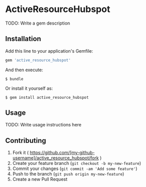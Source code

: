 # ActiveResourceHubspot

TODO: Write a gem description

## Installation

Add this line to your application's Gemfile:

```ruby
gem 'active_resource_hubspot'
```

And then execute:

    $ bundle

Or install it yourself as:

    $ gem install active_resource_hubspot

## Usage

TODO: Write usage instructions here

## Contributing

1. Fork it ( https://github.com/[my-github-username]/active_resource_hubspot/fork )
2. Create your feature branch (`git checkout -b my-new-feature`)
3. Commit your changes (`git commit -am 'Add some feature'`)
4. Push to the branch (`git push origin my-new-feature`)
5. Create a new Pull Request
